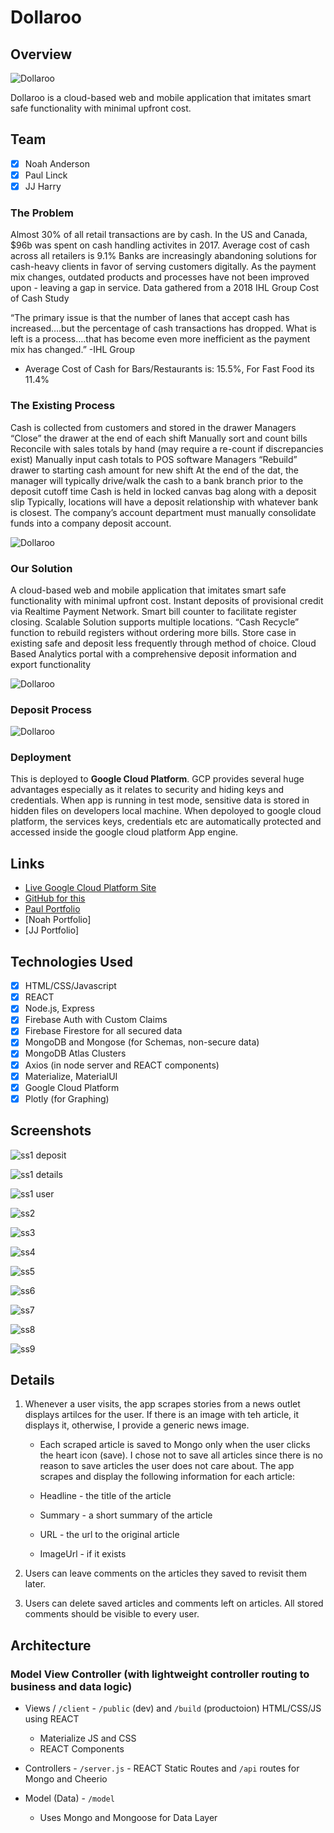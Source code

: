 # Dollaroo

## Overview

![Dollaroo](./images/DollarRooBanner.png)

Dollaroo is a cloud-based web and mobile application that imitates smart safe functionality with minimal upfront cost.

## Team

* [x] Noah Anderson
* [x] Paul Linck
* [x] JJ Harry

### The Problem

Almost 30% of all retail transactions are by cash. In the US and Canada, $96b was spent on cash handling activites in 2017.  Average cost of cash across all retailers is 9.1%  Banks are increasingly abandoning solutions for cash-heavy clients in favor of serving customers digitally. As the payment mix changes, outdated products and processes have not been improved upon - leaving a gap in service.  Data gathered from a 2018 IHL Group Cost of Cash Study

“The primary issue is that the number of lanes that accept cash has increased….but the percentage of cash transactions has dropped. What is left is a process….that has become even more inefficient as the payment mix has changed.”
 -IHL Group

* Average Cost of Cash for Bars/Restaurants is: 15.5%, For Fast Food its 11.4%

### The Existing Process

Cash is collected from customers and stored in the drawer
Managers “Close” the drawer at the end of each shift
Manually sort and count bills
Reconcile with sales totals by hand (may require a re-count if discrepancies exist)
Manually input cash totals to POS software
Managers “Rebuild” drawer to starting cash amount for new shift
At the end of the dat, the manager will typically drive/walk the cash to a bank branch prior to the deposit cutoff time
Cash is held in locked canvas bag along with a deposit slip
Typically, locations will have a deposit relationship with whatever bank is closest.
The company’s account department must manually consolidate funds into a company deposit account.

![Dollaroo](./images/oldProcess.png)

### Our Solution

A cloud-based web and mobile application that imitates smart safe functionality with minimal upfront cost.
Instant deposits of provisional credit via Realtime Payment Network.
Smart bill counter to facilitate register closing.
Scalable Solution supports multiple locations.
“Cash Recycle” function to rebuild registers without ordering more bills.
Store case in existing safe and deposit less frequently through method of choice.
Cloud Based Analytics portal with a comprehensive deposit information and export functionality

![Dollaroo](./images/newProcess.png)

### Deposit Process

![Dollaroo](./images/Deposit.png)

### Deployment

This is deployed to **Google Cloud Platform**.  GCP provides several huge advantages especially as it relates to security and hiding keys and credentials.  When app is running in test mode, sensitive data is stored in hidden files on developers local machine. When depoloyed to google cloud platform, the services keys, credentials etc are automatically protected and accessed inside the google cloud platform App engine.

## Links

* [Live Google Cloud Platform Site](https://project3-noahpauljj-fintech2.appspot.com)
* [GitHub for this](https://github.com/nanderson815/Project3/)
* [Paul Portfolio](https://paullinck.com/)
* [Noah Portfolio]
* [JJ Portfolio]

## Technologies Used

* [x] HTML/CSS/Javascript
* [x] REACT
* [x] Node.js, Express
* [x] Firebase Auth with Custom Claims
* [x] Firebase Firestore for all secured data
* [x] MongoDB and Mongose (for Schemas, non-secure data)
* [x] MongoDB Atlas Clusters
* [x] Axios (in node server and REACT components)
* [x] Materialize, MaterialUI
* [x] Google Cloud Platform
* [x] Plotly (for Graphing)

## Screenshots

![ss1 deposit](./images/s1-deposit.gif)

![ss1 details](./images/s1-details.gif)

![ss1 user](./images/s1-user.gif)

![ss2](./images/ss2.png)

![ss3](./images/ss3.png)

![ss4](./images/ss4.png)

![ss5](./images/ss5.png)

![ss6](./images/s6.png)

![ss7](./images/ss7.png)

![ss8](./images/ss8.png)

![ss9](./images/ss9.png)

## Details

  1. Whenever a user visits, the app scrapes stories from a news outlet displays artilces for the user.  If there is an image with teh article, it displays it, otherwise, I provide a generic news image.  
     * Each scraped article is saved to Mongo only when the user clicks the heart icon (save).  I chose not to save all articles since there is no reason to save articles the user does not care about. The app scrapes and display the following information for each article:

     * Headline - the title of the article

     * Summary - a short summary of the article

     * URL - the url to the original article
  
     * ImageUrl - if it exists

  2. Users can leave comments on the articles they saved to revisit them later.

  3. Users can delete saved articles and comments left on articles. All stored comments should be visible to every user.

## Architecture

### Model View Controller (with lightweight controller routing to business and data logic)

* Views / `/client` - `/public` (dev) and `/build` (productoion) HTML/CSS/JS using REACT
  * Materialize JS and CSS
  * REACT Components

* Controllers - `/server.js` - REACT Static Routes and `/api` routes for Mongo and Cheerio

* Model (Data) - `/model`
  * Uses Mongo and Mongoose for Data Layer